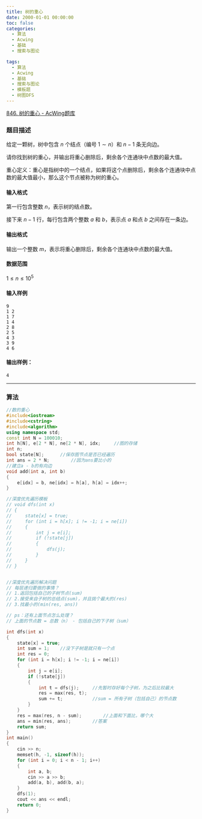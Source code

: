 ```yaml
---
title: 树的重心
date: 2000-01-01 00:00:00
toc: false
categories:
  - 算法
  - Acwing
  - 基础
  - 搜索与图论

tags:
  - 算法
  - Acwing
  - 基础
  - 搜索与图论
  - 模板题
  - 树图DFS
---
```


[846. 树的重心 - AcWing题库](https://www.acwing.com/problem/content/848/)

### 题目描述
给定一颗树，树中包含 $n$ 个结点（编号 $1 \sim n$）和 $n-1$ 条无向边。

请你找到树的重心，并输出将重心删除后，剩余各个连通块中点数的最大值。

重心定义：重心是指树中的一个结点，如果将这个点删除后，剩余各个连通块中点数的最大值最小，那么这个节点被称为树的重心。

#### 输入格式

第一行包含整数 $n$，表示树的结点数。

接下来 $n-1$ 行，每行包含两个整数 $a$ 和 $b$，表示点 $a$ 和点 $b$ 之间存在一条边。

#### 输出格式

输出一个整数 $m$，表示将重心删除后，剩余各个连通块中点数的最大值。

#### 数据范围

$1 \le n \le 10^5$

#### 输入样例

```
9
1 2
1 7
1 4
2 8
2 5
4 3
3 9
4 6
```

#### 输出样例：

```
4
```

---
### 算法



```cpp
//数的重心
#include<iostream>
#include<cstring>
#include<algorithm>
using namespace std;
const int N = 100010;
int h[N], e[2 * N], ne[2 * N], idx;     //图的存储
int n;
bool state[N];      //保存图节点是否已经遍历
int ans = 2 * N;        //因为ans要比小的
//建立a - b的有向边
void add(int a, int b)
{
    e[idx] = b, ne[idx] = h[a], h[a] = idx++;
}

//深度优先遍历模板
// void dfs(int x)
// {
//     state[x] = true;
//     for (int i = h[x]; i != -1; i = ne[i])
//     {
//         int j = e[i];
//         if (!state[j])
//         {
//             dfs(j);
//         }
//     }
// }


//深度优先遍历解决问题
// 每层递归要做的事情？
// 1.返回包括自己的子树节点(sum)
// 2.接受来自子树的总结点(sum)，并且挑个最大的(res)
// 3.找最小的(min(res, ans))

// ps：还有上面节点怎么处理？
// 上面的节点数 = 总数（n） - 包括自己的下子树（sum） 

int dfs(int x)
{
    state[x] = true;
    int sum = 1;    //没下子树是就只有一个点
    int res = 0;
    for (int i = h[x]; i != -1; i = ne[i])
    {
        int j = e[i];
        if (!state[j])
        {
            int t = dfs(j);     //先暂时存好每个子树，为之后比较最大
            res = max(res, t);
            sum += t;           //sum = 所有子树（包括自己）的节点数
        }
    }
    res = max(res, n - sum);        //上面和下面比，哪个大
    ans = min(res, ans);        //答案
    return sum;
}
int main()
{
    cin >> n;
    memset(h, -1, sizeof(h));
    for (int i = 0; i < n - 1; i++)
    {
        int a, b;
        cin >> a >> b;
        add(a, b), add(b, a);
    }
    dfs(1);
    cout << ans << endl;
    return 0;
}
```
